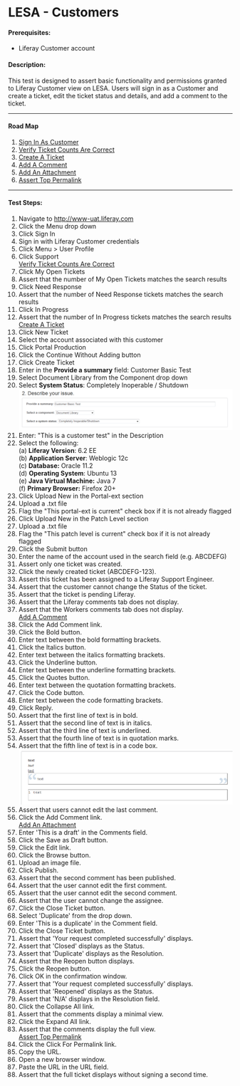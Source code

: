 LESA - Customers
================

#### Prerequisites: ####
* Liferay Customer account


#### Description: ####
This test is designed to assert basic functionality and permissions granted to Liferay Customer view on LESA. Users will sign in as a Customer and create a ticket, edit the ticket status and details, and add a comment to the ticket.

****

#### Road Map ####
1. [Sign In As Customer](#SignInAsCustomer)
1. [Verify Ticket Counts Are Correct](#VerifyTicketCountsAreCorrect)
1. [Create A Ticket](#CreateATicket)
1. [Add A Comment](#AddAComment)
1. [Add An Attachment](#AddAnAttachment)
1. [Assert Top Permalink](#AssertTopPermalink)

****


#### Test Steps: ####
1. <a href="#SignInAsCustomer" name="SignInAsCustomer"></a>Navigate to http://www-uat.liferay.com
1. Click the Menu drop down
1. Click Sign In
1. Sign in with Liferay Customer credentials
1. Click Menu > User Profile
1. Click Support    
<a href="#VerifyTicketCountsAreCorrect" name="VerifyTicketCountsAreCorrect">Verify Ticket Counts Are Correct</a>
1. Click My Open Tickets
1. Assert that the number of My Open Tickets matches the search results
1. Click Need Response
1. Assert that the number of Need Response tickets matches the search results
1. Click In Progress
1. Assert that the number of In Progress tickets matches the search results   
<a href="#CreateATicket" name="CreateATicket">Create A Ticket</a>
1. Click New Ticket
1. Select the account associated with this customer
1. Click Portal Production
1. Click the Continue Without Adding button
1. Click Create Ticket
1. Enter in the <b>Provide a summary</b> field: Customer Basic Test
1. Select Document Library from the Component drop down
1. Select <b>System Status</b>: Completely Inoperable / Shutdown    
![customer-creation01](../images/customer-creation01.png)
1. Enter: "This is a customer test" in the Description
1. Select the following:    
	(a) **Liferay Version**:	 6.2 EE    
	(b) **Application Server**:	Weblogic 12c    
	(c) **Database:**			Oracle 11.2    
	(d) **Operating System**:	Ubuntu 13    
	(e) **Java Virtual Machine:**	Java 7    
	(f) **Primary Browser:**		Firefox 20+
1. Click Upload New in the Portal-ext section
1. Upload a .txt file
1. Flag the "This portal-ext is current" check box if it is not already flagged
1. Click Upload New in the Patch Level section
1. Upload a .txt file
1. Flag the "This patch level is current" check box if it is not already flagged
1. Click the Submit button
1. Enter the name of the account used in the search field (e.g. ABCDEFG)
1. Assert only one ticket was created.
1. Click the newly created ticket (ABCDEFG-123).
1. Assert this ticket has been assigned to a Liferay Support Engineer.
1. Assert that the customer cannot change the Status of the ticket.
1. Assert that the ticket is pending Liferay.
1. Assert that the Liferay comments tab does not display.
1. Assert that the Workers comments tab does not display.    
<a href="#AddAComment" name="AddAComment">Add A Comment</a>
1. Click the Add Comment link.
1. Click the Bold button.
1. Enter text between the bold formatting brackets.
1. Click the Italics button.
1. Enter text between the italics formatting brackets.
1. Click the Underline button.
1. Enter text between the underline formatting brackets.
1. Click the Quotes button.
1. Enter text between the quotation formatting brackets.
1. Click the Code button.
1. Enter text between the code formatting brackets.
1. Click Reply.
1. Assert that the first line of text is in bold.
1. Assert that the second line of text is in italics.
1. Assert that the third line of text is underlined.
1. Assert that the fourth line of text is in quotation marks.
1. Assert that the fifth line of text is in a code box.    
![customer-comment01](../images/customer-comment01.png)
1. Assert that users cannot edit the last comment.
1. Click the Add Comment link.    
<a href="#AddAnAttachment" name="AddAnAttachment">Add An Attachment</a>
1. Enter 'This is a draft' in the Comments field.
1. Click the Save as Draft button.
1. Click the Edit link.
1. Click the Browse button.
1. Upload an image file.
1. Click Publish.
1. Assert that the second comment has been published.
1. Assert that the user cannot edit the first comment.
1. Assert that the user cannot edit the second comment.
1. Assert that the user cannot change the assignee.
1. Click the Close Ticket button.
1. Select 'Duplicate' from the drop down.
1. Enter 'This is a duplicate' in the Comment field.
1. Click the Close Ticket button.
1. Assert that 'Your request completed successfully' displays.
1. Assert that 'Closed' displays as the Status.
1. Assert that 'Duplicate' displays as the Resolution.
1. Assert that the Reopen button displays.
1. Click the Reopen button.
1. Click OK in the confirmation window.
1. Assert that 'Your request completed successfully' displays.
1. Assert that 'Reopened' displays as the Status.
1. Assert that 'N/A' displays in the Resolution field.
1. Click the Collapse All link.
1. Assert that the comments display a minimal view.
1. Click the Expand All link.
1. Assert that the comments display the full view.    
<a href="#AssertTopPermalink" name="AssertTopPermalink">Assert Top Permalink</a>
1. Click the Click For Permalink link.
1. Copy the URL.
1. Open a new browser window.
1. Paste the URL in the URL field.
1. Assert that the full ticket displays without signing a second time.

